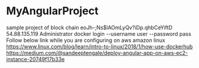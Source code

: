 # MyAngularProject
sample project of block chain
eoJh-;Ns$lAOmLyQv?iDp.qhbCeYiftD
54.88.135.119 
Administrator
docker login --username user --password pass
Follow below link while you are configuring on aws amazon linux
https://www.linux.com/blog/learn/intro-to-linux/2018/1/how-use-dockerhub
https://medium.com/@sandeeptengale/deploy-angular-app-on-aws-ec2-instance-20749f17b33e

